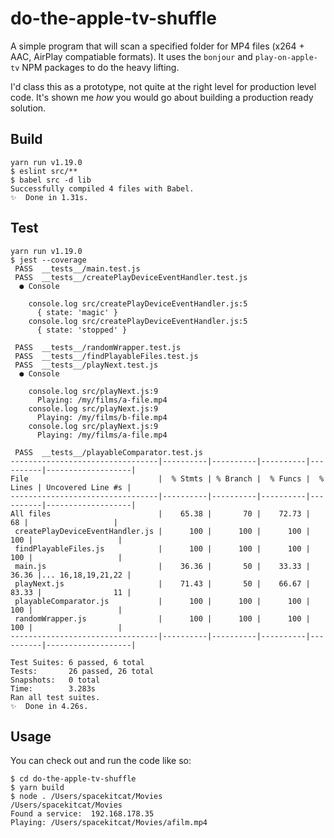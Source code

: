 # do-the-apple-tv-shuffle

A simple program that will scan a specified folder for MP4 files (x264 + AAC, AirPlay compatiable formats). It uses the `bonjour` and `play-on-apple-tv` NPM packages to do the heavy lifting.


I'd class this as a prototype, not quite at the right level for production level code. It's shown me *how* you would go about building a production ready solution.


## Build

```console
yarn run v1.19.0
$ eslint src/**
$ babel src -d lib
Successfully compiled 4 files with Babel.
✨  Done in 1.31s.
```

## Test

```console
yarn run v1.19.0
$ jest --coverage
 PASS  __tests__/main.test.js
 PASS  __tests__/createPlayDeviceEventHandler.test.js
  ● Console

    console.log src/createPlayDeviceEventHandler.js:5
      { state: 'magic' }
    console.log src/createPlayDeviceEventHandler.js:5
      { state: 'stopped' }

 PASS  __tests__/randomWrapper.test.js
 PASS  __tests__/findPlayableFiles.test.js
 PASS  __tests__/playNext.test.js
  ● Console

    console.log src/playNext.js:9
      Playing: /my/films/a-file.mp4
    console.log src/playNext.js:9
      Playing: /my/films/b-file.mp4
    console.log src/playNext.js:9
      Playing: /my/films/a-file.mp4

 PASS  __tests__/playableComparator.test.js
---------------------------------|----------|----------|----------|----------|-------------------|
File                             |  % Stmts | % Branch |  % Funcs |  % Lines | Uncovered Line #s |
---------------------------------|----------|----------|----------|----------|-------------------|
All files                        |    65.38 |       70 |    72.73 |       68 |                   |
 createPlayDeviceEventHandler.js |      100 |      100 |      100 |      100 |                   |
 findPlayableFiles.js            |      100 |      100 |      100 |      100 |                   |
 main.js                         |    36.36 |       50 |    33.33 |    36.36 |... 16,18,19,21,22 |
 playNext.js                     |    71.43 |       50 |    66.67 |    83.33 |                11 |
 playableComparator.js           |      100 |      100 |      100 |      100 |                   |
 randomWrapper.js                |      100 |      100 |      100 |      100 |                   |
---------------------------------|----------|----------|----------|----------|-------------------|

Test Suites: 6 passed, 6 total
Tests:       26 passed, 26 total
Snapshots:   0 total
Time:        3.283s
Ran all test suites.
✨  Done in 4.26s.
```

## Usage

You can check out and run the code like so:

```console
$ cd do-the-apple-tv-shuffle
$ yarn build
$ node . /Users/spacekitcat/Movies
/Users/spacekitcat/Movies
Found a service:  192.168.178.35
Playing: /Users/spacekitcat/Movies/afilm.mp4
```

